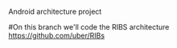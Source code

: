 Android architecture project

#On this branch we'll code the RIBS architecture
https://github.com/uber/RIBs

